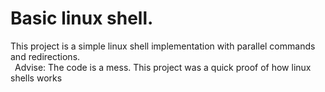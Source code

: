 # Basic linux shell.  
This project is a simple linux shell implementation with parallel commands and redirections.  
&ensp;Advise: The code is a mess. This project was a quick proof of how linux shells works
